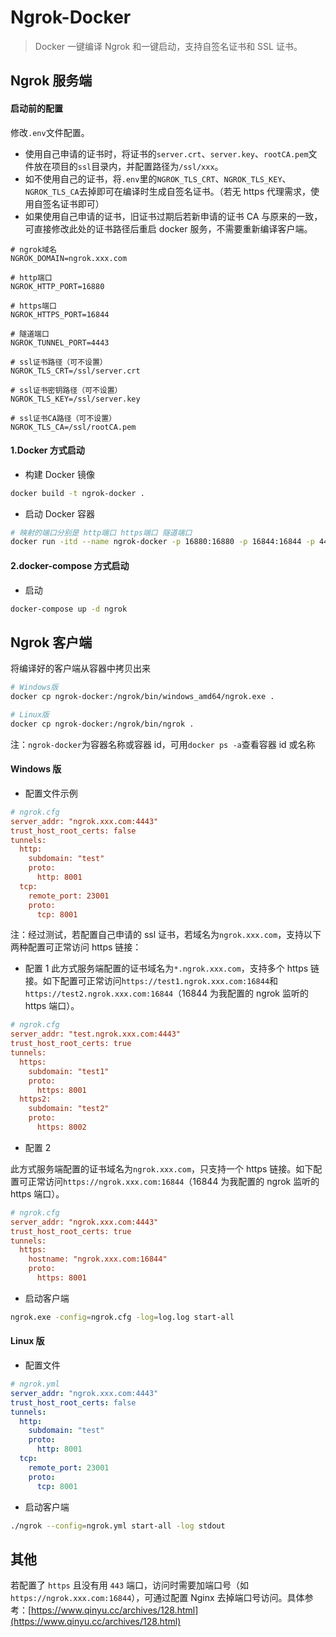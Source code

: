# Ngrok-Docker

> Docker 一键编译 Ngrok 和一键启动，支持自签名证书和 SSL 证书。

## Ngrok 服务端

#### 启动前的配置

修改`.env`文件配置。

- 使用自己申请的证书时，将证书的`server.crt`、`server.key`、`rootCA.pem`文件放在项目的`ssl`目录内，并配置路径为`/ssl/xxx`。
- 如不使用自己的证书，将`.env`里的`NGROK_TLS_CRT`、`NGROK_TLS_KEY`、`NGROK_TLS_CA`去掉即可在编译时生成自签名证书。（若无 https 代理需求，使用自签名证书即可）
- 如果使用自己申请的证书，旧证书过期后若新申请的证书 CA 与原来的一致，可直接修改此处的证书路径后重启 docker 服务，不需要重新编译客户端。

```env
# ngrok域名
NGROK_DOMAIN=ngrok.xxx.com

# http端口
NGROK_HTTP_PORT=16880

# https端口
NGROK_HTTPS_PORT=16844

# 隧道端口
NGROK_TUNNEL_PORT=4443

# ssl证书路径（可不设置）
NGROK_TLS_CRT=/ssl/server.crt

# ssl证书密钥路径（可不设置）
NGROK_TLS_KEY=/ssl/server.key

# ssl证书CA路径（可不设置）
NGROK_TLS_CA=/ssl/rootCA.pem
```

#### 1.Docker 方式启动

- 构建 Docker 镜像

```bash
docker build -t ngrok-docker .
```

- 启动 Docker 容器

```bash
# 映射的端口分别是 http端口 https端口 隧道端口
docker run -itd --name ngrok-docker -p 16880:16880 -p 16844:16844 -p 4443:4443 --env-file=.env ngrok-docker
```

#### 2.docker-compose 方式启动

- 启动

```bash
docker-compose up -d ngrok
```

## Ngrok 客户端

将编译好的客户端从容器中拷贝出来

```bash
# Windows版
docker cp ngrok-docker:/ngrok/bin/windows_amd64/ngrok.exe .

# Linux版
docker cp ngrok-docker:/ngrok/bin/ngrok .
```

注：`ngrok-docker`为容器名称或容器 id，可用`docker ps -a`查看容器 id 或名称

#### Windows 版

- 配置文件示例

```cfg
# ngrok.cfg
server_addr: "ngrok.xxx.com:4443"
trust_host_root_certs: false
tunnels:
  http:
    subdomain: "test"
    proto:
      http: 8001
  tcp:
    remote_port: 23001
    proto:
      tcp: 8001
```

注：经过测试，若配置自己申请的 ssl 证书，若域名为`ngrok.xxx.com`，支持以下两种配置可正常访问 https 链接：

- 配置 1
  此方式服务端配置的证书域名为`*.ngrok.xxx.com`，支持多个 https 链接。如下配置可正常访问`https://test1.ngrok.xxx.com:16844`和`https://test2.ngrok.xxx.com:16844`（16844 为我配置的 ngrok 监听的 https 端口）。

```cfg
# ngrok.cfg
server_addr: "test.ngrok.xxx.com:4443"
trust_host_root_certs: true
tunnels:
  https:
    subdomain: "test1"
    proto:
      https: 8001
  https2:
    subdomain: "test2"
    proto:
      https: 8002
```

- 配置 2

此方式服务端配置的证书域名为`ngrok.xxx.com`，只支持一个 https 链接。如下配置可正常访问`https://ngrok.xxx.com:16844`（16844 为我配置的 ngrok 监听的 https 端口）。

```cfg
# ngrok.cfg
server_addr: "ngrok.xxx.com:4443"
trust_host_root_certs: true
tunnels:
  https:
    hostname: "ngrok.xxx.com:16844"
    proto:
      https: 8001
```

- 启动客户端

```bash
ngrok.exe -config=ngrok.cfg -log=log.log start-all
```

#### Linux 版

- 配置文件

```yml
# ngrok.yml
server_addr: "ngrok.xxx.com:4443"
trust_host_root_certs: false
tunnels:
  http:
    subdomain: "test"
    proto:
      http: 8001
  tcp:
    remote_port: 23001
    proto:
      tcp: 8001
```

- 启动客户端

```bash
./ngrok --config=ngrok.yml start-all -log stdout
```

## 其他

若配置了 `https` 且没有用 `443` 端口，访问时需要加端口号（如`https://ngrok.xxx.com:16844`），可通过配置 Nginx 去掉端口号访问。具体参考：[https://www.qinyu.cc/archives/128.html](https://www.qinyu.cc/archives/128.html)
